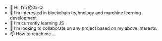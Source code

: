 - 👋 Hi, I’m @0x-Q
- 👀 I’m interested in blockchain technology and marchine learning development
- 🌱 I’m currently learning JS
- 💞️ I’m looking to collaborate on any project based on my above interests.
- 📫 How to reach me ...

<!---
0x-Q/0x-Q is a ✨ special ✨ repository because its `README.md` (this file) appears on your GitHub profile.
You can click the Preview link to take a look at your changes.
--->
